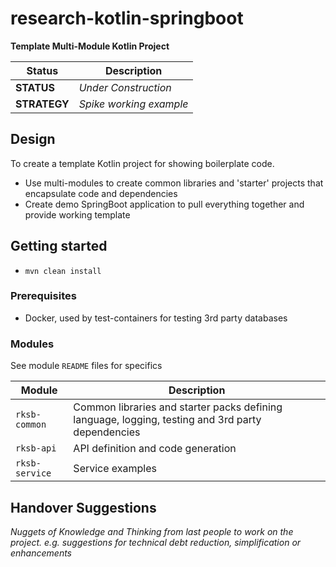 # research-kotlin-springboot

**Template Multi-Module Kotlin Project**

Status        | Description
------------- | ------------- 
**STATUS**    | _Under Construction_
**STRATEGY**  | _Spike working example_

## Design

To create a template Kotlin project for showing boilerplate code.

* Use multi-modules to create common libraries and 'starter' projects that encapsulate code and dependencies
* Create demo SpringBoot application to pull everything together and provide working template

## Getting started

* `mvn clean install` 

### Prerequisites

* Docker, used by test-containers for testing 3rd party databases

### Modules

See module `README` files for specifics

Module          | Description
--------------- | ------------- 
`rksb-common`   |  Common libraries and starter packs defining language, logging, testing and 3rd party dependencies
`rksb-api`      |  API definition and code generation
`rksb-service`  |  Service examples


## Handover Suggestions

_Nuggets of Knowledge and Thinking from last people to work on the project._
_e.g. suggestions for technical debt reduction, simplification or enhancements_



